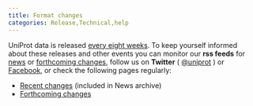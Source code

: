 ```yaml
---
title: Format changes
categories: Release,Technical,help
---
```


UniProt data is released [every eight weeks](https://www.uniprot.org/help/synchronization). To keep yourself informed about these releases and other events you can monitor our **rss feeds** for [news](https://www.uniprot.org/news/?format=rss) or [forthcoming changes](https://www.uniprot.org/help/?fil=section:changes&format=rss), follow us on **Twitter** ( [@uniprot](https://twitter.com/uniprot) ) or [Facebook](https://facebook.com/uniprot.org), or check the following pages regularly:

-   [Recent changes](https://www.uniprot.org/news) (included in News archive)
-   [Forthcoming changes](https://www.uniprot.org/changes)
